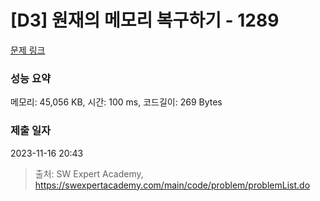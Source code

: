 # [D3] 원재의 메모리 복구하기 - 1289 

[문제 링크](https://swexpertacademy.com/main/code/problem/problemDetail.do?contestProbId=AV19AcoKI9sCFAZN) 

### 성능 요약

메모리: 45,056 KB, 시간: 100 ms, 코드길이: 269 Bytes

### 제출 일자

2023-11-16 20:43



> 출처: SW Expert Academy, https://swexpertacademy.com/main/code/problem/problemList.do